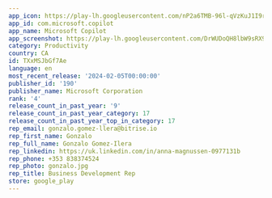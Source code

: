```yaml
---
app_icon: https://play-lh.googleusercontent.com/nP2a6TMB-96l-qVzKuJ1I9rXsFATyw7pCM-ZVvnUuZqA3Q2kuPUitqOxG9Q8moSOijlz
app_id: com.microsoft.copilot
app_name: ​​Microsoft Copilot
app_screenshot: https://play-lh.googleusercontent.com/DrWUDoQH8lbW9sRX9Xbpozq8vAhC6XMNfFy5sQGQgnBocAlsfY4MlpqfotCGxR9NPA
category: Productivity
country: CA
id: TXxMSJbGf7Ae
language: en
most_recent_release: '2024-02-05T00:00:00'
publisher_id: '190'
publisher_name: Microsoft Corporation
rank: '4'
release_count_in_past_year: '9'
release_count_in_past_year_category: 17
release_count_in_past_year_top_in_category: 17
rep_email: gonzalo.gomez-llera@bitrise.io
rep_first_name: Gonzalo
rep_full_name: Gonzalo Gomez-Ilera
rep_linkedin: https://uk.linkedin.com/in/anna-magnussen-0977131b
rep_phone: +353 838374524
rep_photo: gonzalo.jpg
rep_title: Business Development Rep
store: google_play
---
```


